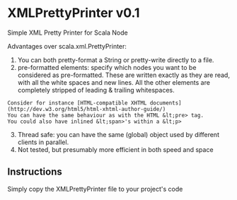 # XMLPrettyPrinter v0.1

Simple XML Pretty Printer for Scala Node

Advantages over scala.xml.PrettyPrinter:
  1. You can both pretty-format a String or pretty-write directly to a file.
  2. pre-formatted elements: specify which nodes you want to be considered as pre-formatted.
    These are written exactly as they are read, with all the white spaces and new lines.
    All the other elements are completely stripped of leading & trailing whitespaces.

    Consider for instance [HTML-compatible XHTML documents](http://dev.w3.org/html5/html-xhtml-author-guide/)
    You can have the same behaviour as with the HTML &lt;pre> tag.
    You could also have inlined &lt;span>'s within a &lt;p>

  3. Thread safe: you can have the same (global) object used by different clients in parallel.
  4. Not tested, but presumably more efficient in both speed and space


## Instructions

Simply copy the XMLPrettyPrinter file to your project's code